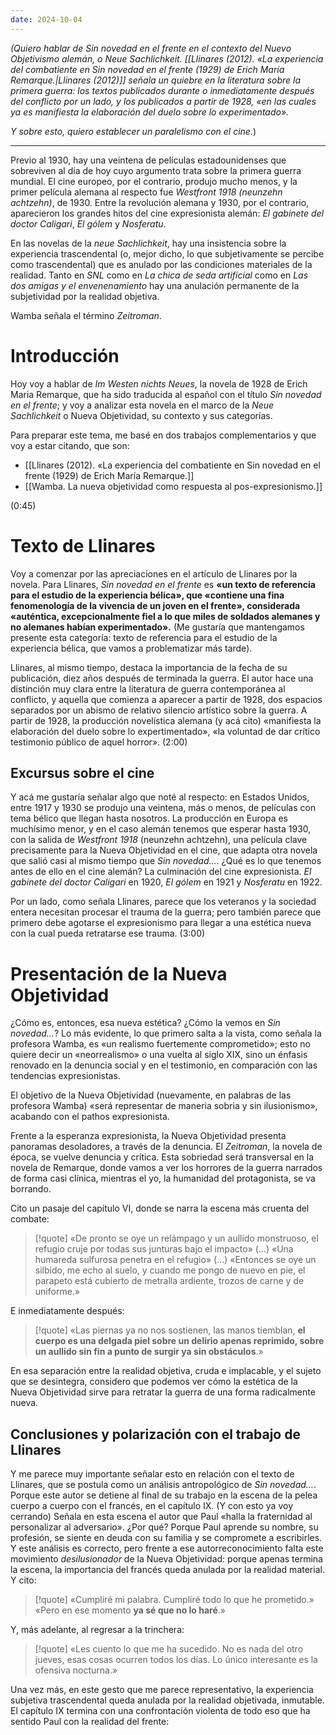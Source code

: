 ```yaml
---
date: 2024-10-04
---
```

*(Quiero hablar de *Sin novedad en el frente* en el contexto del Nuevo Objetivismo alemán, o *Neue Sachlichkeit*.*
*[[Llinares (2012). «La experiencia del combatiente en Sin novedad en el frente (1929) de Erich María Remarque.|Llinares (2012)]] señala un quiebre en la literatura sobre la primera guerra: los textos publicados durante o inmediatamente después del conflicto por un lado, y los publicados a partir de 1928, «en las cuales ya es manifiesta la elaboración del duelo sobre lo experimentado».* 

*Y sobre esto, quiero establecer un paralelismo con el cine.*)

--- 

Previo al 1930, hay una veintena de películas estadounidenses que sobreviven al día de hoy cuyo argumento trata sobre la primera guerra mundial. El cine europeo, por el contrario, produjo mucho menos, y la primer película alemana al respecto fue _Westfront 1918 (neunzehn achtzehn)_, de 1930. Entre la revolución alemana y 1930, por el contrario, aparecieron los grandes hitos del cine expresionista alemán: *El gabinete del doctor Caligari*, *El gólem* y *Nosferatu*. 

En las novelas de la _neue Sachlichkeit_, hay una insistencia sobre la experiencia trascendental (o, mejor dicho, lo que subjetivamente se percibe como trascendental) que es anulado por las condiciones materiales de la realidad. Tanto en _SNL_ como en _La chica de seda artificial_ como en _Las dos amigas y el envenenamiento_ hay una anulación permanente de la subjetividad por la realidad objetiva. 

Wamba señala el término *Zeitroman*. 

# Introducción
Hoy voy a hablar de *Im Westen nichts Neues*, la novela de 1928 de Erich Maria Remarque, que ha sido traducida al español con el título *Sin novedad en el frente*; y voy a analizar esta novela en el marco de la *Neue Sachlichkeit* o Nueva Objetividad, su contexto y sus categorías. 

Para preparar este tema, me basé en dos trabajos complementarios y que voy a estar citando, que son:
- [[Llinares (2012). «La experiencia del combatiente en Sin novedad en el frente (1929) de Erich María Remarque.]]
- [[Wamba. La nueva objetividad como respuesta al pos-expresionismo.]]

(0:45)
# Texto de Llinares
Voy a comenzar por las apreciaciones en el artículo de Llinares por la novela. Para Llinares, *Sin novedad en el frente* es **«un texto de referencia para el estudio de la experiencia bélica», que «contiene una fina fenomenología de la vivencia de un joven en el frente», considerada «auténtica, excepcionalmente fiel a lo que miles de soldados alemanes y no alemanes habían experimentado».** (Me gustaría que mantengamos presente esta categoría: texto de referencia para el estudio de la experiencia bélica, que vamos a problematizar más tarde). 

Llinares, al mismo tiempo, destaca la importancia de la fecha de su publicación, diez años después de terminada la guerra. El autor hace una distinción muy clara entre la literatura de guerra contemporánea al conflicto, y aquella que comienza a aparecer a partir de 1928, dos espacios separados por un abismo de relativo silencio artístico sobre la guerra. A partir de 1928, la producción novelística alemana (y acá cito) «manifiesta la elaboración del duelo sobre lo expertimentado», «la voluntad de dar crítico testimonio público de aquel horror».
(2:00)
## Excursus sobre el cine
Y acá me gustaría señalar algo que noté al respecto: en Estados Unidos, entre 1917 y 1930 se produjo una veintena, más o menos, de películas con tema bélico que llegan hasta nosotros. La producción en Europa es muchísimo menor, y en el caso alemán tenemos que esperar hasta 1930, con la salida de *Westfront 1918* (neunzehn achtzehn), una película clave precisamente para la Nueva Objetividad en el cine, que adapta otra novela que salió casi al mismo tiempo que *Sin novedad…*. ¿Qué es lo que tenemos antes de ello en el cine alemán? La culminación del cine expresionista. *El gabinete del doctor Caligari* en 1920, *El gólem* en 1921 y *Nosferatu* en 1922. 

Por un lado, como señala Llinares, parece que los veteranos y la sociedad entera necesitan procesar el trauma de la guerra; pero también parece que primero debe agotarse el expresionismo para llegar a una estética nueva con la cual pueda retratarse ese trauma.
(3:00)

# Presentación de la Nueva Objetividad
¿Cómo es, entonces, esa nueva estética? ¿Cómo la vemos en *Sin novedad…*? Lo más evidente, lo que primero salta a la vista, como señala la profesora Wamba, es «un realismo fuertemente comprometido»; esto no quiere decir un «neorrealismo» o una vuelta al siglo XIX, sino un énfasis renovado en la denuncia social y en el testimonio, en comparación con las tendencias expresionistas. 

El objetivo de la Nueva Objetividad (nuevamente, en palabras de las profesora Wamba) «será representar de maneria sobria y sin ilusionismo», acabando con el pathos expresionista.

Frente a la esperanza expresionista, la Nueva Objetividad presenta panoramas desoladores, a través de la denuncia. El *Zeitroman*, la novela de época, se vuelve denuncia y crítica. 
Esta sobriedad será transversal en la novela de Remarque, donde vamos a ver los horrores de la guerra narrados de forma casi clínica, mientras el yo, la humanidad del protagonista, se va borrando. 

Cito un pasaje del capítulo VI, donde se narra la escena más cruenta del combate:

> [!quote] 
> «De pronto se oye un relámpago y un aullido monstruoso, el refugio cruje por todas sus junturas bajo el impacto» (…) «Una humareda sulfurosa penetra en el refugio» (…)
> «Entonces se oye un silbido, me echo al suelo, y cuando me pongo de nuevo en pie, el parapeto está cubierto de metralla ardiente, trozos de carne y de uniforme.»

E inmediatamente después:
> [!quote] 
> «Las piernas ya no nos sostienen, las manos tiemblan, **el cuerpo es una delgada piel sobre un delirio apenas reprimido, sobre un aullido sin fin a punto de surgir ya sin obstáculos**.»

En esa separación entre la realidad objetiva, cruda e implacable, y el sujeto que se desintegra, considero que podemos ver cómo la estética de la Nueva Objetividad sirve para retratar la guerra de una forma radicalmente nueva. 
## Conclusiones y polarización con el trabajo de Llinares
Y me parece muy importante señalar esto en relación con el texto de Llinares, que se postula como un análisis antropológico de *Sin novedad…*. Porque este autor se detiene al final de su trabajo en la escena de la pelea cuerpo a cuerpo con el francés, en el capítulo IX. (Y con esto ya voy cerrando) Señala en esta escena el autor que Paul «halla la fraternidad al personalizar al adversario». ¿Por qué? Porque Paul aprende su nombre, su profesión, se siente en deuda con su familia y se compromete a escribirles. Y este análisis es correcto, pero frente a ese autorreconocimiento falta este movimiento *desilusionador* de la Nueva Objetividad: porque apenas termina la escena, la importancia del francés queda anulada por la realidad material. Y cito:

> [!quote] 
> «Cumpliré mi palabra. Cumpliré todo lo que he prometido.»
> «Pero en ese momento **ya sé que no lo haré**.»

Y, más adelante, al regresar a la trinchera:
> [!quote] 
> «Les cuento lo que me ha sucedido. No es nada del otro jueves, esas cosas ocurren todos los días. Lo único interesante es la ofensiva nocturna.»

Una vez más, en este gesto que me parece representativo, la experiencia subjetiva trascendental queda anulada por la realidad objetivada, inmutable. El capítulo IX termina con una confrontación violenta de todo eso que ha sentido Paul con la realidad del frente:


